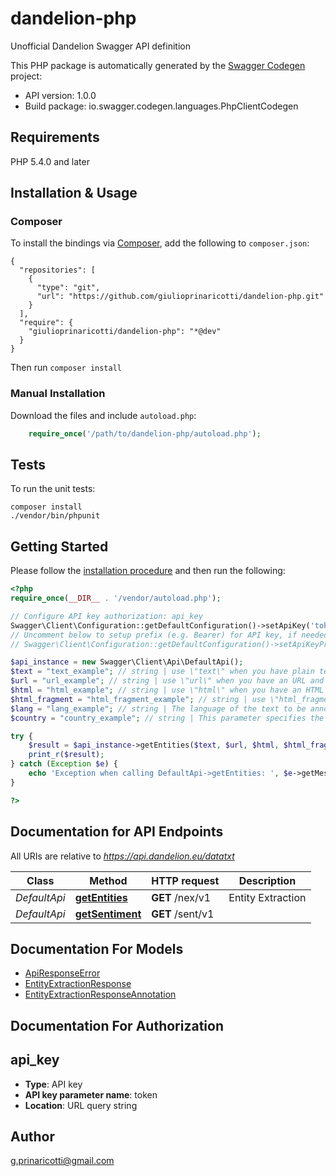 # dandelion-php
Unofficial Dandelion Swagger API definition

This PHP package is automatically generated by the [Swagger Codegen](https://github.com/swagger-api/swagger-codegen) project:

- API version:  1.0.0
- Build package: io.swagger.codegen.languages.PhpClientCodegen

## Requirements

PHP 5.4.0 and later

## Installation & Usage
### Composer

To install the bindings via [Composer](http://getcomposer.org/), add the following to `composer.json`:

```
{
  "repositories": [
    {
      "type": "git",
      "url": "https://github.com/giulioprinaricotti/dandelion-php.git"
    }
  ],
  "require": {
    "giulioprinaricotti/dandelion-php": "*@dev"
  }
}
```

Then run `composer install`

### Manual Installation

Download the files and include `autoload.php`:

```php
    require_once('/path/to/dandelion-php/autoload.php');
```

## Tests

To run the unit tests:

```
composer install
./vendor/bin/phpunit
```

## Getting Started

Please follow the [installation procedure](#installation--usage) and then run the following:

```php
<?php
require_once(__DIR__ . '/vendor/autoload.php');

// Configure API key authorization: api_key
Swagger\Client\Configuration::getDefaultConfiguration()->setApiKey('token', 'YOUR_API_KEY');
// Uncomment below to setup prefix (e.g. Bearer) for API key, if needed
// Swagger\Client\Configuration::getDefaultConfiguration()->setApiKeyPrefix('token', 'Bearer');

$api_instance = new Swagger\Client\Api\DefaultApi();
$text = "text_example"; // string | use \"text\" when you have plain text that doesn't need any pre-processing
$url = "url_example"; // string | use \"url\" when you have an URL and you want the Entity Extraction API to work on its main content; it will fetch the URL for you, and use an AI algorithm to extract the relevant part of the document to work on; in this case, the main content will also be returned by the API to allow you to properly use the annotation offsets
$html = "html_example"; // string | use \"html\" when you have an HTML document and you want the Entity Extraction API to work on its main content, similarly to what the \"url\" parameter does.
$html_fragment = "html_fragment_example"; // string | use \"html_fragment\" when you have an HTML snippet and you want the Entity Extraction API to work on its content. It will remove all HTML tags before analyzing it.
$lang = "lang_example"; // string | The language of the text to be annotated; currently English, French, German, Italian and Portuguese are supported. Leave this parameter out to let the Entity Extraction API automatically detect the language for you.
$country = "country_example"; // string | This parameter specifies the country which we assume VAT and telephone numbers to be coming from. This is important to get correct results, as different countries may adopt different formats.

try {
    $result = $api_instance->getEntities($text, $url, $html, $html_fragment, $lang, $country);
    print_r($result);
} catch (Exception $e) {
    echo 'Exception when calling DefaultApi->getEntities: ', $e->getMessage(), PHP_EOL;
}

?>
```

## Documentation for API Endpoints

All URIs are relative to *https://api.dandelion.eu/datatxt*

Class | Method | HTTP request | Description
------------ | ------------- | ------------- | -------------
*DefaultApi* | [**getEntities**](docs/Api/DefaultApi.md#getentities) | **GET** /nex/v1 | Entity Extraction
*DefaultApi* | [**getSentiment**](docs/Api/DefaultApi.md#getsentiment) | **GET** /sent/v1 | 


## Documentation For Models

 - [ApiResponseError](docs/Model/ApiResponseError.md)
 - [EntityExtractionResponse](docs/Model/EntityExtractionResponse.md)
 - [EntityExtractionResponseAnnotation](docs/Model/EntityExtractionResponseAnnotation.md)


## Documentation For Authorization


## api_key

- **Type**: API key
- **API key parameter name**: token
- **Location**: URL query string


## Author

g.prinaricotti@gmail.com


